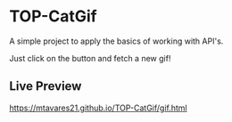 # TOP-CatGif

A simple project to apply the basics of working with API's.

Just click on the button and fetch a new gif!

## Live Preview

https://mtavares21.github.io/TOP-CatGif/gif.html
